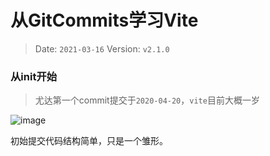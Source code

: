 # 从GitCommits学习Vite

> Date: `2021-03-16` Version: `v2.1.0`

### 从init开始

> 尤达第一个commit提交于`2020-04-20`，`vite`目前大概一岁

![image](https://user-images.githubusercontent.com/16241981/111248956-e18e5900-8645-11eb-87b0-b6e3a4204479.png)

初始提交代码结构简单，只是一个雏形。

